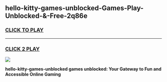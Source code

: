 
## hello-kitty-games-unblocked-Games-Play-Unblocked-&-Free-2q86e
<h3>
<a href="https://premium76.site?title=hello-kitty-games-unblocked&ref=24A">CLICK TO PLAY</a></h3>
<hr>

<h3>
<a href="https://premium76.site?title=hello-kitty-games-unblocked&ref=24A">CLICK 2 PLAY</a>
  
</h3>

<a href="https://premium76.site?title=hello-kitty-games-unblocked&ref=24A"><img src="https://clearcache.store/games.png"></a>


**hello-kitty-games-unblocked games unblocked: Your Gateway to Fun and Accessible Online Gaming**
